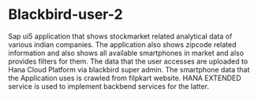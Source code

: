 # Blackbird-user-2

Sap ui5 application that shows stockmarket related analytical data of various indian companies.
The application also shows zipcode related information and also shows all available smartphones in market and also provides filters for them.
The data that the user accesses are uploaded to Hana Cloud Platform via blackbird super admin.
The smartphone data that the Application uses is crawled from filpkart website.
HANA EXTENDED service is used to implement backbend services for the latter.
